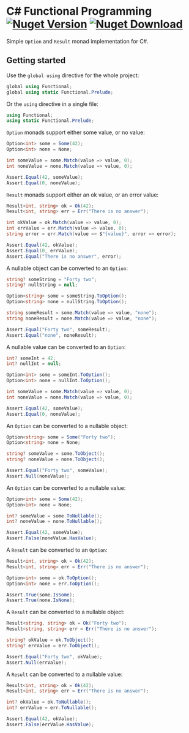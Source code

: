 # C# Functional Programming [![Nuget Version](https://img.shields.io/nuget/v/Functional.Monad)](https://www.nuget.org/packages/Functional.Monad) [![Nuget Download](https://img.shields.io/nuget/dt/Functional.Monad)](https://www.nuget.org/packages/Functional.Monad)
Simple ```Option``` and ```Result``` monad implementation for C#.
## Getting started
Use the ```global using``` directive for the whole project:
```csharp
global using Functional;
global using static Functional.Prelude;
```
Or the ```using``` directive in a single file:
```csharp
using Functional;
using static Functional.Prelude;
```
```Option``` monads support either some value, or no value:
```csharp
Option<int> some = Some(42);
Option<int> none = None;

int someValue = some.Match(value => value, 0);
int noneValue = none.Match(value => value, 0);

Assert.Equal(42, someValue);
Assert.Equal(0, noneValue);
```
```Result``` monads support either an ok value, or an error value:
```csharp
Result<int, string> ok = Ok(42);
Result<int, string> err = Err("There is no answer");

int okValue = ok.Match(value => value, 0);
int errValue = err.Match(value => value, 0);
string error = err.Match(value => $"{value}", error => error);

Assert.Equal(42, okValue);
Assert.Equal(0, errValue);
Assert.Equal("There is no answer", error);
```
A nullable object can be converted to an ```Option```:
```csharp
string? someString = "Forty two";
string? nullString = null;

Option<string> some = someString.ToOption();
Option<string> none = nullString.ToOption();

string someResult = some.Match(value => value, "none");
string noneResult = none.Match(value => value, "none");

Assert.Equal("Forty two", someResult);
Assert.Equal("none", noneResult);
```
A nullable value can be converted to an ```Option```:
```csharp
int? someInt = 42;
int? nullInt = null;

Option<int> some = someInt.ToOption();
Option<int> none = nullInt.ToOption();

int someValue = some.Match(value => value, 0);
int noneValue = none.Match(value => value, 0);

Assert.Equal(42, someValue);
Assert.Equal(0, noneValue);
```
An ```Option``` can be converted to a nullable object:
```csharp
Option<string> some = Some("Forty two");
Option<string> none = None;

string? someValue = some.ToObject();
string? noneValue = none.ToObject();

Assert.Equal("Forty two", someValue);
Assert.Null(noneValue);
```
An ```Option``` can be converted to a nullable value:
```csharp
Option<int> some = Some(42);
Option<int> none = None;

int? someValue = some.ToNullable();
int? noneValue = none.ToNullable();

Assert.Equal(42, someValue);
Assert.False(noneValue.HasValue);
```
A ```Result``` can be converted to an ```Option```:
```csharp
Result<int, string> ok = Ok(42);
Result<int, string> err = Err("There is no answer");

Option<int> some = ok.ToOption();
Option<int> none = err.ToOption();

Assert.True(some.IsSome);
Assert.True(none.IsNone);
```
A ```Result``` can be converted to a nullable object:
```csharp
Result<string, string> ok = Ok("Forty two");
Result<string, string> err = Err("There is no answer");

string? okValue = ok.ToObject();
string? errValue = err.ToObject();

Assert.Equal("Forty two", okValue);
Assert.Null(errValue);
```
A ```Result``` can be converted to a nullable value:
```csharp
Result<int, string> ok = Ok(42);
Result<int, string> err = Err("There is no answer");

int? okValue = ok.ToNullable();
int? errValue = err.ToNullable();

Assert.Equal(42, okValue);
Assert.False(errValue.HasValue);
```